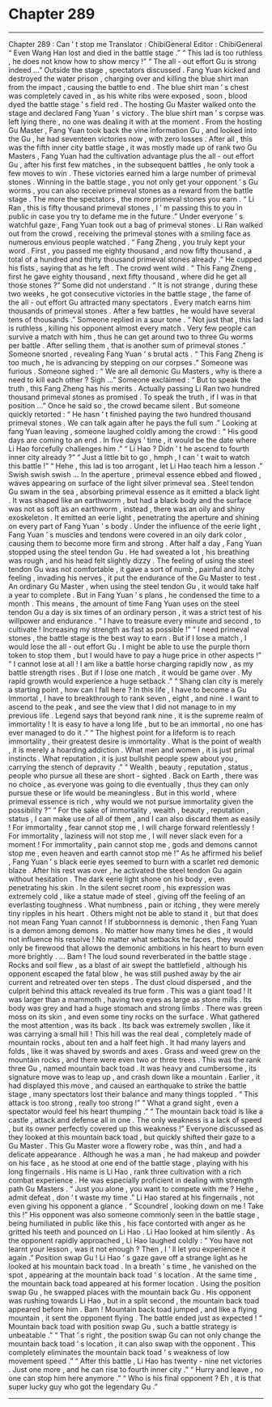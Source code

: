 
# Chapter 289


---

Chapter 289 : Can ’ t stop me
Translator :
ChibiGeneral
Editor :
ChibiGeneral
“ Even Wang Han lost and died in the battle stage .”
“ This lad is too ruthless , he does not know how to show mercy !”
“ The all - out effort Gu is strong indeed …”
Outside the stage , spectators discussed .
Fang Yuan kicked and destroyed the water prison , charging over and killing the blue shirt man from the impact , causing the battle to end .
The blue shirt man ’ s chest was completely caved in , as his white ribs were exposed , soon , blood dyed the battle stage ’ s field red .
The hosting Gu Master walked onto the stage and declared Fang Yuan ’ s victory .
The blue shirt man ’ s corpse was left lying there , no one was dealing it with at the moment .
From the hosting Gu Master , Fang Yuan took back the vine information Gu , and looked into the Gu , he had seventeen victories now , with zero losses .
After all , this was the fifth inner city battle stage , it was mostly made up of rank two Gu Masters , Fang Yuan had the cultivation advantage plus the all - out effort Gu , after his first few matches , in the subsequent battles , he only took a few moves to win .
These victories earned him a large number of primeval stones .
Winning in the battle stage , you not only get your opponent ’ s Gu worms , you can also receive primeval stones as a reward from the battle stage .
The more the spectators , the more primeval stones you earn .
“ Li Ran , this is fifty thousand primeval stones , I ’ m passing this to you in public in case you try to defame me in the future .” Under everyone ’ s watchful gaze , Fang Yuan took out a bag of primeval stones .
Li Ran walked out from the crowd , receiving the primeval stones with a smiling face as numerous envious people watched .
“ Fang Zheng , you truly kept your word . First , you passed me eighty thousand , and now fifty thousand , a total of a hundred and thirty thousand primeval stones already .” He cupped his fists , saying that as he left .
The crowd went wild .
“ This Fang Zheng , first he gave eighty thousand , next fifty thousand , where did he get all those stones ?” Some did not understand .
“ It is not strange , during these two weeks , he got consecutive victories in the battle stage , the fame of the all - out effort Gu attracted many spectators . Every match earns him thousands of primeval stones . After a few battles , he would have several tens of thousands .” Someone replied in a sour tone .
“ Not just that , this lad is ruthless , killing his opponent almost every match . Very few people can survive a match with him , thus he can get around two to three Gu worms per battle . After selling them , that is another sum of primeval stones .” Someone snorted , revealing Fang Yuan ’ s brutal acts .
“ This Fang Zheng is too much , he is advancing by stepping on our corpses .” Someone was furious .
Someone sighed : “ We are all demonic Gu Masters , why is there a need to kill each other ? Sigh …”
Someone exclaimed : “ But to speak the truth , this Fang Zheng has his merits . Actually passing Li Ran two hundred thousand primeval stones as promised . To speak the truth , if I was in that position …”
Once he said so , the crowd became silent .
But someone quickly retorted : “ He hasn ’ t finished paying the two hundred thousand primeval stones . We can talk again after he pays the full sum .”
Looking at fang Yuan leaving , someone laughed coldly among the crowd : “ His good days are coming to an end . In five days ’ time , it would be the date where Li Hao forcefully challenges him .”
“ Li Hao ? Didn ’ t he ascend to fourth inner city already ?”
“ Just a little bit to go , hmph , I can ’ t wait to watch this battle !”
“ Hehe , this lad is too arrogant , let Li Hao teach him a lesson .”
Swish swish swish …
In the aperture , primeval essence ebbed and flowed , waves appearing on surface of the light silver primeval sea .
Steel tendon Gu swam in the sea , absorbing primeval essence as it emitted a black light .
It was shaped like an earthworm , but had a black body and the surface was not as soft as an earthworm , instead , there was an oily and shiny exoskeleton .
It emitted an eerie light , penetrating the aperture and shining on every part of Fang Yuan ’ s body .
Under the influence of the eerie light , Fang Yuan ’ s muscles and tendons were covered in an oily dark color , causing them to become more firm and strong .
After half a day , Fang Yuan stopped using the steel tendon Gu .
He had sweated a lot , his breathing was rough , and his head felt slightly dizzy .
The feeling of using the steel tendon Gu was not comfortable , it gave a sort of numb , painful and itchy feeling , invading his nerves , it put the endurance of the Gu Master to test .
An ordinary Gu Master , when using the steel tendon Gu , it would take half a year to complete .
But in Fang Yuan ’ s plans , he condensed the time to a month .
This means , the amount of time Fang Yuan uses on the steel tendon Gu a day is six times of an ordinary person , it was a strict test of his willpower and endurance .
“ I have to treasure every minute and second , to cultivate ! Increasing my strength as fast as possible !”
“ I need primeval stones , the battle stage is the best way to earn . But if I lose a match , I would lose the all - out effort Gu . I might be able to use the purple thorn token to stop them , but I would have to pay a huge price in other aspects !”
“ I cannot lose at all ! I am like a battle horse charging rapidly now , as my battle strength rises . But if I lose one match , it would be game over . My rapid growth would experience a huge setback .”
“ Shang clan city is merely a starting point , how can I fall here ? In this life , I have to become a Gu Immortal , I have to breakthrough to rank seven , eight , and nine . I want to ascend to the peak , and see the view that I did not manage to in my previous life . Legend says that beyond rank nine , it is the supreme realm of immortality ! It is easy to have a long life , but to be an immortal , no one has ever managed to do it .”
“ The highest point for a lifeform is to reach immortality , their greatest desire is immortality . What is the point of wealth , it is merely a hoarding addiction . What men and women , it is just primal instincts . What reputation , it is just bullshit people spew about you , carrying the stench of depravity .”
“ Wealth , beauty , reputation , status , people who pursue all these are short - sighted . Back on Earth , there was no choice , as everyone was going to die eventually , thus they can only pursue these or life would be meaningless . But in this world , where primeval essence is rich , why would we not pursue immortality given the possibility ?”
“ For the sake of immortality , wealth , beauty , reputation , status , I can make use of all of them , and I can also discard them as easily ! For immortality , fear cannot stop me , I will charge forward relentlessly ! For immortality , laziness will not stop me , I will never slack even for a moment ! For immortality , pain cannot stop me , gods and demons cannot stop me , even heaven and earth cannot stop me !”
As he affirmed his belief , Fang Yuan ’ s black eerie eyes seemed to burn with a scarlet red demonic blaze .
After his rest was over , he activated the steel tendon Gu again without hesitation .
The dark eerie light shone on his body , even penetrating his skin .
In the silent secret room , his expression was extremely cold , like a statue made of steel , giving off the feeling of an everlasting toughness .
What numbness , pain or itching , they were merely tiny ripples in his heart .
Others might not be able to stand it , but that does not mean Fang Yuan cannot !
If stubbornness is demonic , then Fang Yuan is a demon among demons .
No matter how many times he dies , it would not influence his resolve ! No matter what setbacks he faces , they would only be firewood that allows the demonic ambitions in his heart to burn even more brightly .
…
Bam !
The loud sound reverberated in the battle stage .
Rocks and soil flew , as a blast of air swept the battlefield , although his opponent escaped the fatal blow , he was still pushed away by the air current and retreated over ten steps .
The dust cloud dispersed , and the culprit behind this attack revealed its true form .
This was a giant toad !
It was larger than a mammoth , having two eyes as large as stone mills . Its body was grey and had a huge stomach and strong limbs . There was green moss on its skin , and even some tiny rocks on the surface .
What gathered the most attention , was its back .
Its back was extremely swollen , like it was carrying a small hill !
This hill was the real deal , completely made of mountain rocks , about ten and a half feet high . It had many layers and folds , like it was shaved by swords and axes . Grass and weed grew on the mountain rocks , and there were even two or three trees .
This was the rank three Gu , named mountain back toad . It was heavy and cumbersome , its signature move was to leap up , and crash down like a mountain .
Earlier , it had displayed this move , and caused an earthquake to strike the battle stage , many spectators lost their balance and many things toppled .
“ This attack is too strong , really too strong !”
“ What a grand sight , even a spectator would feel his heart thumping .”
“ The mountain back toad is like a castle , attack and defense all in one . The only weakness is a lack of speed , but its owner perfectly covered up this weakness !”
Everyone discussed as they looked at this mountain back toad , but quickly shifted their gaze to a Gu Master .
This Gu Master wore a flowery robe , was thin , and had a delicate appearance .
Although he was a man , he had makeup and powder on his face , as he stood at one end of the battle stage , playing with his long fingernails .
His name is Li Hao , rank three cultivation with a rich combat experience . He was especially proficient in dealing with strength path Gu Masters .
“ Just you alone , you want to compete with me ? Hehe , admit defeat , don ’ t waste my time .” Li Hao stared at his fingernails , not even giving his opponent a glance .
“ Scoundrel , looking down on me ! Take this !” His opponent was also someone commonly seen in the battle stage , being humiliated in public like this , his face contorted with anger as he gritted his teeth and pounced on Li Hao .
Li Hao looked at him silently . As the opponent rapidly approached , Li Hao laughed coldly : “ You have not learnt your lesson , was it not enough ? Then , I ’ ll let you experience it again .”
Position swap Gu !
Li Hao ’ s gaze gave off a strange light as he looked at his mountain back toad .
In a breath ’ s time , he vanished on the spot , appearing at the mountain back toad ’ s location .
At the same time , the mountain back toad appeared at his former location .
Using the position swap Gu , he swapped places with the mountain back Gu .
His opponent was rushing towards Li Hao , but in a split second , the mountain back toad appeared before him .
Bam !
Mountain back toad jumped , and like a flying mountain , it sent the opponent flying .
The battle ended just as expected !
“ Mountain back toad with position swap Gu , such a battle strategy is unbeatable .”
“ That ’ s right , the position swap Gu can not only change the mountain back toad ’ s location , it can also swap with the opponent . This completely eliminates the mountain back toad ’ s weakness of low movement speed .”
“ After this battle , Li Hao has twenty - nine net victories . Just one more , and he can rise to fourth inner city .”
“ Hurry and leave , no one can stop him here anymore .”
“ Who is his final opponent ? Eh , it is that super lucky guy who got the legendary Gu .”

---

